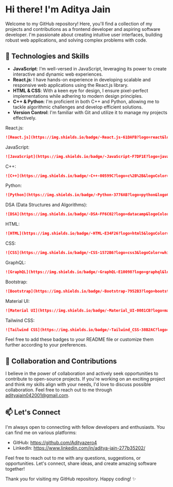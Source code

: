 # Hi there! I'm Aditya Jain

Welcome to my GitHub repository! Here, you'll find a collection of my projects and contributions as a frontend developer and aspiring software developer. I'm passionate about creating intuitive user interfaces, building robust web applications, and solving complex problems with code.

## 🧰 Technologies and Skills

- **JavaScript**: I'm well-versed in JavaScript, leveraging its power to create interactive and dynamic web experiences.
- **React.js**: I have hands-on experience in developing scalable and responsive web applications using the React.js library.
- **HTML & CSS**: With a keen eye for design, I ensure pixel-perfect implementations while adhering to modern design principles.
- **C++ & Python**: I'm proficient in both C++ and Python, allowing me to tackle algorithmic challenges and develop efficient solutions.
- **Version Control**: I'm familiar with Git and utilize it to manage my projects effectively.


React.js:
```markdown
![React.js](https://img.shields.io/badge/-React.js-61DAFB?logo=react&logoColor=white&style=flat-square)
```

JavaScript:
```markdown
![JavaScript](https://img.shields.io/badge/-JavaScript-F7DF1E?logo=javascript&logoColor=black&style=flat-square)
```

C++:
```markdown
![C++](https://img.shields.io/badge/-C++-00599C?logo=c%2B%2B&logoColor=white&style=flat-square)
```

Python:
```markdown
![Python](https://img.shields.io/badge/-Python-3776AB?logo=python&logoColor=white&style=flat-square)
```

DSA (Data Structures and Algorithms):
```markdown
![DSA](https://img.shields.io/badge/-DSA-FF6C02?logo=datacamp&logoColor=white&style=flat-square)
```

HTML:
```markdown
![HTML](https://img.shields.io/badge/-HTML-E34F26?logo=html5&logoColor=white&style=flat-square)
```

CSS:
```markdown
![CSS](https://img.shields.io/badge/-CSS-1572B6?logo=css3&logoColor=white&style=flat-square)
```

GraphQL:
```markdown
![GraphQL](https://img.shields.io/badge/-GraphQL-E10098?logo=graphql&logoColor=white&style=flat-square)
```

Bootstrap:
```markdown
![Bootstrap](https://img.shields.io/badge/-Bootstrap-7952B3?logo=bootstrap&logoColor=white&style=flat-square)
```

Material UI:
```markdown
![Material UI](https://img.shields.io/badge/-Material_UI-0081CB?logo=material-ui&logoColor=white&style=flat-square)
```

Tailwind CSS:
```markdown
![Tailwind CSS](https://img.shields.io/badge/-Tailwind_CSS-38B2AC?logo=tailwind-css&logoColor=white&style=flat-square)
```

Feel free to add these badges to your README file or customize them further according to your preferences.



## 🤝 Collaboration and Contributions

I believe in the power of collaboration and actively seek opportunities to contribute to open-source projects. If you're working on an exciting project and think my skills align with your needs, I'd love to discuss possible collaboration. Feel free to reach out to me through adityajain042001@gmail.com.

## 📫 Let's Connect

I'm always open to connecting with fellow developers and enthusiasts. You can find me on various platforms:

- GitHub: https://github.com/Adityazero4
- LinkedIn: https://www.linkedin.com/in/aditya-jain-277b35202/

Feel free to reach out to me with any questions, suggestions, or opportunities. Let's connect, share ideas, and create amazing software together!

Thank you for visiting my GitHub repository. Happy coding! ✨



